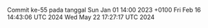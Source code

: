 Commit ke-55 pada tanggal Sun Jan 01 14:00 2023 +0100
Fri Feb 16 14:43:06 UTC 2024
Wed May 22 17:27:17 UTC 2024
